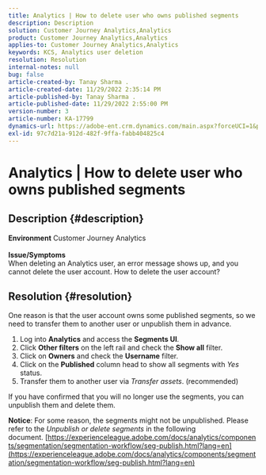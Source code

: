```yaml
---
title: Analytics | How to delete user who owns published segments
description: Description
solution: Customer Journey Analytics,Analytics
product: Customer Journey Analytics,Analytics
applies-to: Customer Journey Analytics,Analytics
keywords: KCS, Analytics user deletion
resolution: Resolution
internal-notes: null
bug: false
article-created-by: Tanay Sharma .
article-created-date: 11/29/2022 2:35:14 PM
article-published-by: Tanay Sharma .
article-published-date: 11/29/2022 2:55:00 PM
version-number: 3
article-number: KA-17799
dynamics-url: https://adobe-ent.crm.dynamics.com/main.aspx?forceUCI=1&pagetype=entityrecord&etn=knowledgearticle&id=1db12f03-f36f-ed11-9562-6045bd006239
exl-id: 97c7d21a-912d-482f-9ffa-fabb404825c4
---
```

# Analytics | How to delete user who owns published segments

## Description {#description}

<b>Environment</b>
Customer Journey Analytics
<br> <br><b>Issue/Symptoms</b><br>When deleting an Analytics user, an error message shows up, and you cannot delete the user account. How to delete the user account?<br>

## Resolution {#resolution}




One reason is that the user account owns some published segments, so we need to transfer them to another user or unpublish them in advance.

1. Log into <b>Analytics</b> and access the <b>Segments UI</b>.
2. Click <b>Other filters</b> on the left rail and check the <b>Show all</b> filter.
3. Click on <b>Owners</b> and check the <b>Username</b> filter.
4. Click on the <b>Published</b> column head to show all segments with *Yes* status.
5. Transfer them to another user via *Transfer assets*. (recommended)


If you have confirmed that you will no longer use the segments, you can unpublish them and delete them.



<b>Notice</b>: For some reason, the segments might not be unpublished. Please refer to the *Unpublish or delete segments* in the following document. [https://experienceleague.adobe.com/docs/analytics/components/segmentation/segmentation-workflow/seg-publish.html?lang=en](https://experienceleague.adobe.com/docs/analytics/components/segmentation/segmentation-workflow/seg-publish.html?lang=en)
